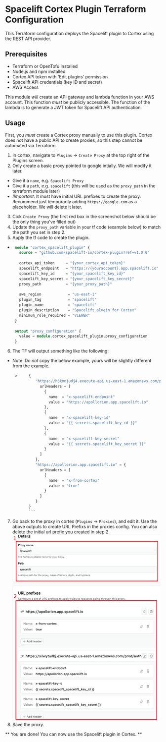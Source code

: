 # Spacelift Cortex Plugin Terraform Configuration

This Terraform configuration deploys the Spacelift plugin to Cortex using the REST API provider.

## Prerequisites

- Terraform or OpenTofu installed
- Node.js and npm installed
- Cortex API token with 'Edit plugins' permission
- Spacelift API credentials (key ID and secret)
- AWS Access

This module *will* create an API gateway and lambda function in your AWS account.
This function *must* be publicly accessible.
The function of the lambda is to generate a JWT token for Spacelift API authentication.

## Usage

First, you *must* create a Cortex proxy manually to use this plugin. Cortex does not have a public API to create
proxies, so this step cannot be automated via Terraform.

1. In cortex, navigate to `Plugins` -> `Create Proxy` at the top right of the Plugins screen.
2. Only create a basic proxy pointed to google intially. We will modify it later.

- Give it a `name`, e.g. `Spacelift Proxy`
- Give it a `path`, e.g. `spacelift` (this will be used as the `proxy_path` in the terraform module later)
- *!Important*: It must have initial URL prefixes to create the proxy. Recommend just temporarily adding
  `https://google.com` as a placeholder. We will delete it later.

3. Cick `Create Proxy` (the first red box in the screenshot below should be the only thing you've filled out)
4. Update the `proxy_path` variable in your tf code (example below) to match the path you set in step 2.
5. Apply the tf code to create the plugin.
  - ```terraform
     module "cortex_spacelift_plugin" {
       source = "github.com/spacelift-io/cortex-plugin?ref=v1.0.0"

       cortex_api_token     = "{your_cortex_api_token}"
       spacelift_endpoint   = "https://{youraccount}.app.spacelift.io"
       spacelift_key_id     = "{your_spacelift_key_id}"
       spacelift_key_secret = "{your_spacelift_key_secret}"
       proxy_path           = "{your_proxy_path}"

       aws_region            = "us-east-1"
       plugin_tag            = "spacelift"
       plugin_name           = "spacelift"
       plugin_description    = "Spacelift plugin for Cortex"
       minimum_role_required = "VIEWER"
     }

     output "proxy_configuration" {
       value = module.cortex_spacelift_plugin.proxy_configuration
     }
     ```
6. The TF will output something like the following:
- Note: Do *not* copy the below example, yours will be slightly different from the example.
  - ```terraform
        {
           "https://h3kmnjudj4.execute-api.us-east-1.amazonaws.com/prod/auth" = {
             urlHeaders = [
               {
                 name  = "x-spacelift-endpoint"
                 value = "https://apollorion.app.spacelift.io"
               },
               {
                 name  = "x-spacelift-key-id"
                 value = "{{ secrets.spacelift_key_id }}"
               },
               {
                 name  = "x-spacelift-key-secret"
                 value = "{{ secrets.spacelift_key_secret }}"
               }
             ]
           },
           "https://apollorion.app.spacelift.io" = {
             urlHeaders = [
               {
                 name  = "x-from-cortex"
                 value = "true"
               }
             ]
           }
        }
        ```

7. Go back to the proxy in cortex (`Plugins` -> `Proxies`), and edit it. Use the above outputs to create URL Prefixs in the proxies config. You can also delete the initial url prefix you created in step 2.
  ![proxy.png](proxy.png)
8. Save the proxy.

** You are done! You can now use the Spacelift plugin in Cortex. **
